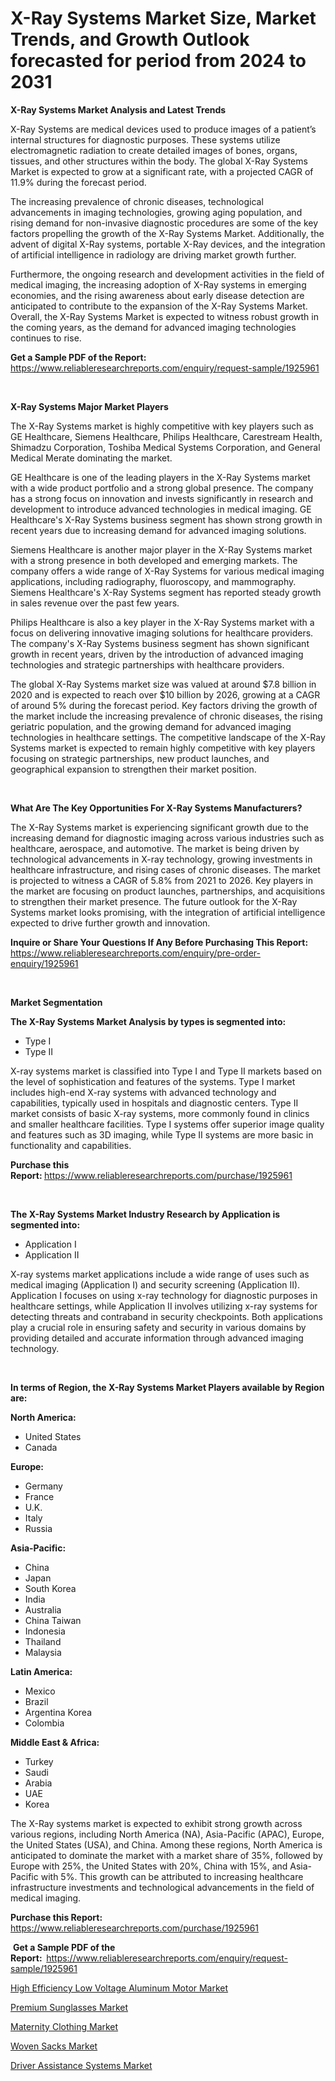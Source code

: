 <p><h1>X-Ray Systems Market Size, Market Trends, and Growth Outlook forecasted for period from 2024 to 2031</h1></p><p><strong>X-Ray Systems Market Analysis and Latest Trends</strong></p>
<p><p>X-Ray Systems are medical devices used to produce images of a patient’s internal structures for diagnostic purposes. These systems utilize electromagnetic radiation to create detailed images of bones, organs, tissues, and other structures within the body. The global X-Ray Systems Market is expected to grow at a significant rate, with a projected CAGR of 11.9% during the forecast period.</p><p>The increasing prevalence of chronic diseases, technological advancements in imaging technologies, growing aging population, and rising demand for non-invasive diagnostic procedures are some of the key factors propelling the growth of the X-Ray Systems Market. Additionally, the advent of digital X-Ray systems, portable X-Ray devices, and the integration of artificial intelligence in radiology are driving market growth further.</p><p>Furthermore, the ongoing research and development activities in the field of medical imaging, the increasing adoption of X-Ray systems in emerging economies, and the rising awareness about early disease detection are anticipated to contribute to the expansion of the X-Ray Systems Market. Overall, the X-Ray Systems Market is expected to witness robust growth in the coming years, as the demand for advanced imaging technologies continues to rise.</p></p>
<p><strong>Get a Sample PDF of the Report:&nbsp;</strong> <a href="https://www.reliableresearchreports.com/enquiry/request-sample/1925961">https://www.reliableresearchreports.com/enquiry/request-sample/1925961</a></p>
<p>&nbsp;</p>
<p><strong>X-Ray Systems Major Market Players</strong></p>
<p><p>The X-Ray Systems market is highly competitive with key players such as GE Healthcare, Siemens Healthcare, Philips Healthcare, Carestream Health, Shimadzu Corporation, Toshiba Medical Systems Corporation, and General Medical Merate dominating the market.</p><p>GE Healthcare is one of the leading players in the X-Ray Systems market with a wide product portfolio and a strong global presence. The company has a strong focus on innovation and invests significantly in research and development to introduce advanced technologies in medical imaging. GE Healthcare's X-Ray Systems business segment has shown strong growth in recent years due to increasing demand for advanced imaging solutions.</p><p>Siemens Healthcare is another major player in the X-Ray Systems market with a strong presence in both developed and emerging markets. The company offers a wide range of X-Ray Systems for various medical imaging applications, including radiography, fluoroscopy, and mammography. Siemens Healthcare's X-Ray Systems segment has reported steady growth in sales revenue over the past few years.</p><p>Philips Healthcare is also a key player in the X-Ray Systems market with a focus on delivering innovative imaging solutions for healthcare providers. The company's X-Ray Systems business segment has shown significant growth in recent years, driven by the introduction of advanced imaging technologies and strategic partnerships with healthcare providers.</p><p>The global X-Ray Systems market size was valued at around $7.8 billion in 2020 and is expected to reach over $10 billion by 2026, growing at a CAGR of around 5% during the forecast period. Key factors driving the growth of the market include the increasing prevalence of chronic diseases, the rising geriatric population, and the growing demand for advanced imaging technologies in healthcare settings. The competitive landscape of the X-Ray Systems market is expected to remain highly competitive with key players focusing on strategic partnerships, new product launches, and geographical expansion to strengthen their market position.</p></p>
<p>&nbsp;</p>
<p><strong>What Are The Key Opportunities For X-Ray Systems Manufacturers?</strong></p>
<p><p>The X-Ray Systems market is experiencing significant growth due to the increasing demand for diagnostic imaging across various industries such as healthcare, aerospace, and automotive. The market is being driven by technological advancements in X-ray technology, growing investments in healthcare infrastructure, and rising cases of chronic diseases. The market is projected to witness a CAGR of 5.8% from 2021 to 2026. Key players in the market are focusing on product launches, partnerships, and acquisitions to strengthen their market presence. The future outlook for the X-Ray Systems market looks promising, with the integration of artificial intelligence expected to drive further growth and innovation.</p></p>
<p><strong>Inquire or Share Your Questions If Any Before Purchasing This Report:</strong> <a href="https://www.reliableresearchreports.com/enquiry/pre-order-enquiry/1925961">https://www.reliableresearchreports.com/enquiry/pre-order-enquiry/1925961</a></p>
<p>&nbsp;</p>
<p><strong>Market Segmentation</strong></p>
<p><strong>The X-Ray Systems Market Analysis by types is segmented into:</strong></p>
<p><ul><li>Type I</li><li>Type II</li></ul></p>
<p><p>X-ray systems market is classified into Type I and Type II markets based on the level of sophistication and features of the systems. Type I market includes high-end X-ray systems with advanced technology and capabilities, typically used in hospitals and diagnostic centers. Type II market consists of basic X-ray systems, more commonly found in clinics and smaller healthcare facilities. Type I systems offer superior image quality and features such as 3D imaging, while Type II systems are more basic in functionality and capabilities.</p></p>
<p><strong>Purchase this Report:&nbsp;</strong><a href="https://www.reliableresearchreports.com/purchase/1925961">https://www.reliableresearchreports.com/purchase/1925961</a></p>
<p>&nbsp;</p>
<p><strong>The X-Ray Systems Market Industry Research by Application is segmented into:</strong></p>
<p><ul><li>Application I</li><li>Application II</li></ul></p>
<p><p>X-ray systems market applications include a wide range of uses such as medical imaging (Application I) and security screening (Application II). Application I focuses on using x-ray technology for diagnostic purposes in healthcare settings, while Application II involves utilizing x-ray systems for detecting threats and contraband in security checkpoints. Both applications play a crucial role in ensuring safety and security in various domains by providing detailed and accurate information through advanced imaging technology.</p></p>
<p>&nbsp;</p>
<p><strong>In terms of Region, the X-Ray Systems Market Players available by Region are:</strong></p>
<p>
    <p> <strong> North America: </strong>
        <ul>
            <li>United States</li>
            <li>Canada</li>
        </ul>
        </p> 
    <p> <strong> Europe: </strong>
        <ul>
            <li>Germany</li>
            <li>France</li>
            <li>U.K.</li>
            <li>Italy</li>
            <li>Russia</li>
        </ul>
        </p> 
    <p> <strong> Asia-Pacific: </strong>
        <ul>
            <li>China</li>
            <li>Japan</li>
            <li>South Korea</li>
            <li>India</li>
            <li>Australia</li>
            <li>China Taiwan</li>
            <li>Indonesia</li>
            <li>Thailand</li>
            <li>Malaysia</li>
        </ul>
        </p> 
    <p> <strong> Latin America: </strong>
        <ul>
            <li>Mexico</li>
            <li>Brazil</li>
            <li>Argentina Korea</li>
            <li>Colombia</li>
        </ul>
        </p> 
    <p> <strong> Middle East & Africa: </strong>
        <ul>
            <li>Turkey</li>
            <li>Saudi</li>
            <li>Arabia</li>
            <li>UAE</li>
            <li>Korea</li>
        </ul>
    </p>
    </p>
<p><p>The X-Ray systems market is expected to exhibit strong growth across various regions, including North America (NA), Asia-Pacific (APAC), Europe, the United States (USA), and China. Among these regions, North America is anticipated to dominate the market with a market share of 35%, followed by Europe with 25%, the United States with 20%, China with 15%, and Asia-Pacific with 5%. This growth can be attributed to increasing healthcare infrastructure investments and technological advancements in the field of medical imaging.</p></p>
<p><strong>Purchase this Report: </strong><a href="https://www.reliableresearchreports.com/purchase/1925961">https://www.reliableresearchreports.com/purchase/1925961</a></p>
<p>&nbsp;<strong>Get a Sample PDF of the Report:&nbsp;&nbsp;</strong><a href="https://www.reliableresearchreports.com/enquiry/request-sample/1925961">https://www.reliableresearchreports.com/enquiry/request-sample/1925961</a></p>
<p><strong></strong></p>
<p><p><a href="https://full-wildebeest-80b.notion.site/High-Efficiency-Low-Voltage-Aluminum-Motor-Market-Size-Market-Trends-and-Growth-Outlook-forecasted-d5dbe1e837ea4d11ad1e454c113b77f7">High Efficiency Low Voltage Aluminum Motor Market</a></p><p><a href="https://pretty-mail-caf.notion.site/Premium-Sunglasses-Market-Size-Growing-and-Forecasted-for-period-from-2024-2031-and-provides-compl-5b3413d55f644468b183eabbf66dcee6">Premium Sunglasses Market</a></p><p><a href="https://view.publitas.com/reportprime-1/maternity-clothing-market-research-report-the-key-to-successful-business-strategy-forecasted-for-period-from-2024-2031/">Maternity Clothing Market</a></p><p><a href="https://view.publitas.com/reportprime-1/woven-sacks-market-dynamics-2024-2031-also-about-its-market-trends-projections-and-opportunities/">Woven Sacks Market</a></p><p><a href="https://flame-sidecar-702.notion.site/Driver-Assistance-Systems-Market-Provides-a-Comprehensive-Analysis-Including-a-Macro-Overview-of-the-8c26eebd840c4a38bec7afab1849ef2b">Driver Assistance Systems Market</a></p></p>